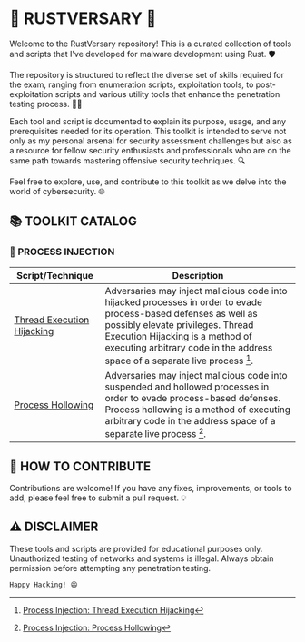 # 🦀 RUSTVERSARY 🦀

Welcome to the RustVersary repository! This is a curated collection of tools and scripts that I've developed for malware development using Rust. 🛡️

The repository is structured to reflect the diverse set of skills required for the exam, ranging from enumeration scripts, exploitation tools, to post-exploitation scripts and various utility tools that enhance the penetration testing process. 🕵️‍♂️

Each tool and script is documented to explain its purpose, usage, and any prerequisites needed for its operation. This toolkit is intended to serve not only as my personal arsenal for security assessment challenges but also as a resource for fellow security enthusiasts and professionals who are on the same path towards mastering offensive security techniques. 🔍

Feel free to explore, use, and contribute to this toolkit as we delve into the world of cybersecurity. 🌐

## 📚 TOOLKIT CATALOG
### 💉 PROCESS INJECTION
| Script/Technique                                                                                                                             | Description                                                                                                                                                                                                                                        |
|----------------------------------------------------------------------------------------------------------------------------------------------|----------------------------------------------------------------------------------------------------------------------------------------------------------------------------------------------------------------------------------------------------|
| [Thread Execution Hijacking](https://github.com/Suredials/RUSTVERSARY/blob/main/PROCESS%20INJECTION/thread_execution_hijacking/src/main.rs) | Adversaries may inject malicious code into hijacked processes in order to evade process-based defenses as well as possibly elevate privileges. Thread Execution Hijacking is a method of executing arbitrary code in the address space of a separate live process [^1]. |
| [Process Hollowing](https://github.com/Suredials/RUSTVERSARY/blob/main/PROCESS%20INJECTION/process_hollowing/src/main.rs)                    | Adversaries may inject malicious code into suspended and hollowed processes in order to evade process-based defenses. Process hollowing is a method of executing arbitrary code in the address space of a separate live process [^2].                                   |

## 🤝 HOW TO CONTRIBUTE
Contributions are welcome! If you have any fixes, improvements, or tools to add, please feel free to submit a pull request. 💡

## ⚠️ DISCLAIMER
These tools and scripts are provided for educational purposes only. Unauthorized testing of networks and systems is illegal. Always obtain permission before attempting any penetration testing.

` Happy Hacking! 😄 `

[^1]: [Process Injection: Thread Execution Hijacking](https://attack.mitre.org/techniques/T1055/003/)

[^2]: [Process Injection: Process Hollowing](https://attack.mitre.org/techniques/T1055/012/)
